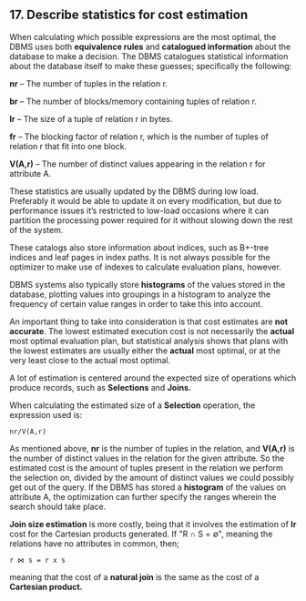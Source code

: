 ## 17. Describe statistics for cost estimation

When calculating which possible expressions are the most optimal, the DBMS uses both **equivalence rules** and **catalogued information** about the database to make a decision. The DBMS catalogues statistical information about the database itself to make these guesses; specifically the following:

**n­­r** – The number of tuples in the relation r.

**br** – The number of blocks/memory containing tuples of relation r.

**lr** – The size of a tuple of relation r in bytes.

**fr** – The blocking factor of relation r, which is the number of tuples of relation r that fit into one block.

**V(A,r)** – The number of distinct values appearing in the relation r for attribute A.

These statistics are usually updated by the DBMS during low load. Preferably it would be able to update it on every modification, but due to performance issues it’s restricted to low-load occasions where it can partition the processing power required for it without slowing down the rest of the system.

These catalogs also store information about indices, such as B+-tree indices and leaf pages in index paths. It is not always possible for the optimizer to make use of indexes to calculate evaluation plans, however.

DBMS systems also typically store **histograms** of the values stored in the database, plotting values into groupings in a histogram to analyze the frequency of certain value ranges in order to take this into account.

An important thing to take into consideration is that cost estimates are **not accurate**. The lowest estimated execution cost is not necessarily the **actual** most optimal evaluation plan, but statistical analysis shows that plans with the lowest estimates are usually either the **actual** most optimal, or at the very least close to the actual most optimal.

A lot of estimation is centered around the expected size of operations which produce records, such as **Selections** and **Joins.**

When calculating the estimated size of a **Selection** operation, the expression used is:

`nr/V(A,r)`

As mentioned above, **nr** is the number of tuples in the relation, and **V(A,r)** is the number of distinct values in the relation for the given attribute. So the estimated cost is the amount of tuples present in the relation we perform the selection on, divided by the amount of distinct values we could possibly get out of the query. If the DBMS has stored a **histogram** of the values on attribute A, the optimization can further specify the ranges wherein the search should take place.

**Join size estimation** is more costly, being that it involves the estimation of **lr** cost for the Cartesian products generated. If "R ∩ S = ∅", meaning the relations have no attributes in common, then;

`r ⋈ s = r x s`

meaning that the cost of a **natural join** is the same as the cost of a **Cartesian product.**

